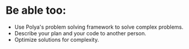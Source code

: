 # Be able too:
- Use Polya's problem solving framework to solve complex problems.
- Describe your plan and your code to another person.
- Optimize solutions for complexity.
